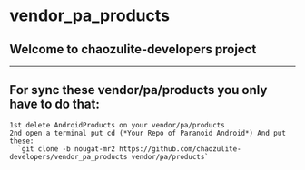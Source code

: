# vendor_pa_products
## Welcome to chaozulite-developers project
**************************************************************************************
## For sync these vendor/pa/products you only have to do that:
```
1st delete AndroidProducts on your vendor/pa/products
2nd open a terminal put cd (*Your Repo of Paranoid Android*) And put these:
  `git clone -b nougat-mr2 https://github.com/chaozulite-developers/vendor_pa_products vendor/pa/products`
```
